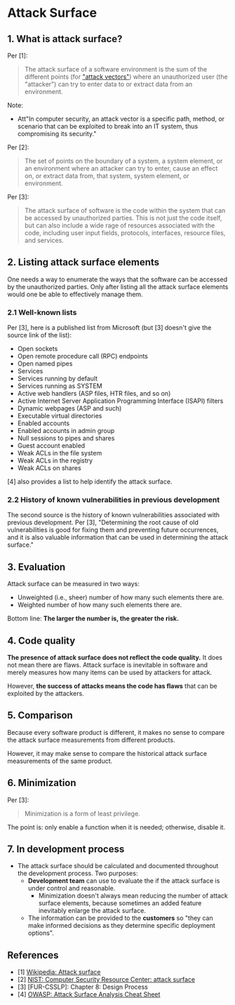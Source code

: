 # Attack Surface

## 1. What is attack surface?

Per [1]:

> The attack surface of a software environment is the sum of the different points (for ["attack vectors"](https://en.wikipedia.org/wiki/Attack_vector)) where an unauthorized user (the "attacker") can try to enter data to or extract data from an environment.

Note:
- Att"In computer security, an attack vector is a specific path, method, or scenario that can be exploited to break into an IT system, thus compromising its security."

Per [2]:

> The set of points on the boundary of a system, a system element, or an environment where an attacker can try to enter, cause an effect on, or extract data from, that system, system element, or environment.

Per [3]:

> The attack surface of software is the code within the system that can be accessed by unauthorized parties. This is not just the code itself, but can also include a wide rage of resources associated with the code, including user input fields, protocols, interfaces, resource files, and services.

## 2. Listing attack surface elements

One needs a way to enumerate the ways that the software can be accessed by the unauthorized parties. Only after listing all the attack surface elements would one be able to effectively manage them.

### 2.1 Well-known lists

Per [3], here is a published list from Microsoft (but [3] doesn't give the source link of the list):

- Open sockets
- Open remote procedure call (RPC) endpoints
- Open named pipes
- Services
- Services running by default
- Services running as SYSTEM
- Active web handlers (ASP files, HTR files, and so on)
- Active Internet Server Application Programming Interface (ISAPI) filters
- Dynamic webpages (ASP and such)
- Executable virtual directories
- Enabled accounts
- Enabled accounts in admin group
- Null sessions to pipes and shares
- Guest account enabled
- Weak ACLs in the file system
- Weak ACLs in the registry
- Weak ACLs on shares

[4] also provides a list to help identify the attack surface.

### 2.2 History of known vulnerabilities in previous development

The second source is the history of known vulnerabilities associated with previous development. Per [3], "Determining the root cause of old vulnerabilities is good for fixing them and preventing future occurrences, and it is also valuable information that can be used in determining the attack surface."

## 3. Evaluation

Attack surface can be measured in two ways:
- Unweighted (i.e., sheer) number of how many such elements there are.
- Weighted number of how many such elements there are.

Bottom line: **The larger the number is, the greater the risk.**

## 4. Code quality

**The presence of attack surface does not reflect the code quality.** It does not mean there are flaws. Attack surface is inevitable in software and merely measures how many items can be used by attackers for attack.

However, **the success of attacks means the code has flaws** that can be exploited by the attackers.

## 5. Comparison

Because every software product is different, it makes no sense to compare the attack surface measurements from different products.

However, it may make sense to compare the historical attack surface measurements of the same product.

## 6. Minimization

Per [3]:

> Minimization is a form of least privilege.

The point is: only enable a function when it is needed; otherwise, disable it.

## 7. In development process

- The attack surface should be calculated and documented throughout the development process. Two purposes:
  - **Development team** can use to evaluate the if the attack surface is under control and reasonable.
    - Minimization doesn't always mean reducing the number of attack surface elements, because sometimes an added feature inevitably enlarge the attack surface.
  - The information can be provided to the **customers** so "they can make informed decisions as they determine specific deployment options".

## References

- [1] [Wikipedia: Attack surface](https://en.wikipedia.org/wiki/Attack_surface)
- [2] [NIST: Computer Security Resource Center: attack surface](https://csrc.nist.gov/glossary/term/attack_surface)
- [3] [FUR-CSSLP]: Chapter 8: Design Process
- [4] [OWASP: Attack Surface Analysis Cheat Sheet](https://cheatsheetseries.owasp.org/cheatsheets/Attack_Surface_Analysis_Cheat_Sheet.html)
